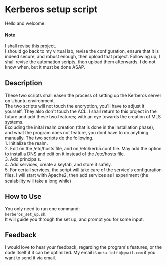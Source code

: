 # Kerberos setup script
Hello and welcome.
#### Note
I shall revise this project.\
I should go back to my virtual lab, revise the configuration, ensure that it is indeed secure, and robust enough, then upload that project. Following up, I shall revise the automation scripts, then upload them afterwards. I do not know when, but it must be done ASAP.
## Description
These two scripts shall easen the process of setting up the Kerberos server on Ubuntu environment.\
	The two scripts will not touch the encryption, you'll have to adjust it yourself. They also don't touch the ACL. I shall return to this project in the future and add these two features; with an eye towards the creation of MLS systems.\
	Excluding the inital realm creation (that is done in the installation phase), and what the program does not feature, you dont have to do anything manually.
	The two scripts do the following.\
	1. Initialize the realm.\
	2. Edit on the /etc/hosts file, and on /etc/kerb5.conf file. May add the option to install a DNS and edit on it instead of the /etc/hosts file.\
	3. Add principals.\
	4. Add services, create a keytab, and store it safely.\
	5. For certail services, the script will take care of the service's configuration files. I will start wilth Apache2, then add services as I experiment (the scalability will take a long while)
## How to Use
You only need to run one command:\
`kerberos_set_up.sh`. \
It will guide you through the set up, and prompt you for some input.
## Feedback
I would love to hear your feedback, regarding the program's features, or the code itself if it can be optimized. My email is `ouka.lotfi@gmail.com` if you want to send it via email.

